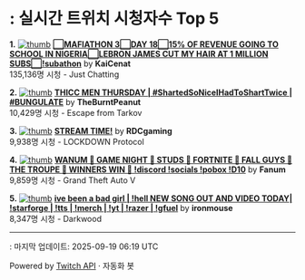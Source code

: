 # : 실시간 트위치 시청자수 Top 5

**1.** [![thumb](https://static-cdn.jtvnw.net/previews-ttv/live_user_kaicenat-320x180.jpg)](https://twitch.tv/KaiCenat)
**[⬜MAFIATHON 3⬜DAY 18⬜15% OF REVENUE GOING TO SCHOOL IN NIGERIA⬜LEBRON JAMES CUT MY HAIR AT 1 MILLION SUBS⬜!subathon](https://twitch.tv/KaiCenat)** by **KaiCenat**<br>135,136명 시청  - Just Chatting

**2.** [![thumb](https://static-cdn.jtvnw.net/previews-ttv/live_user_theburntpeanut-320x180.jpg)](https://twitch.tv/TheBurntPeanut)
**[THICC MEN THURSDAY | #ShartedSoNiceIHadToShartTwice | #BUNGULATE](https://twitch.tv/TheBurntPeanut)** by **TheBurntPeanut**<br>10,429명 시청  - Escape from Tarkov

**3.** [![thumb](https://static-cdn.jtvnw.net/previews-ttv/live_user_rdcgaming-320x180.jpg)](https://twitch.tv/RDCgaming)
**[STREAM TIME!](https://twitch.tv/RDCgaming)** by **RDCgaming**<br>9,938명 시청  - LOCKDOWN Protocol

**4.** [![thumb](https://static-cdn.jtvnw.net/previews-ttv/live_user_fanum-320x180.jpg)](https://twitch.tv/Fanum)
**[WANUM 🐣 GAME NIGHT 🐣 STUDS 🐣 FORTNITE 🐣 FALL GUYS 🐣 THE TROUPE 🐣 WINNERS WIN 🐣 !discord !socials !pobox !D10](https://twitch.tv/Fanum)** by **Fanum**<br>9,859명 시청  - Grand Theft Auto V

**5.** [![thumb](https://static-cdn.jtvnw.net/previews-ttv/live_user_ironmouse-320x180.jpg)](https://twitch.tv/ironmouse)
**[ive been a bad girl | !hell NEW SONG OUT AND VIDEO TODAY| !starforge | !tts | !merch | !yt | !razer | !gfuel](https://twitch.tv/ironmouse)** by **ironmouse**<br>8,347명 시청  - Darkwood


---
: 마지막 업데이트: 2025-09-19 06:19 UTC

Powered by [Twitch API](https://dev.twitch.tv/docs/api/reference) · 자동화 봇